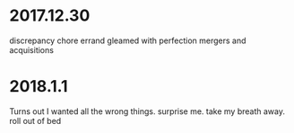 # 2017.12.30

discrepancy
chore
errand
gleamed with perfection
mergers and acquisitions

# 2018.1.1

Turns out I wanted all the wrong things.
surprise me. take my breath away.
roll out of bed
